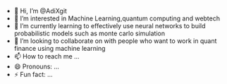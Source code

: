 - 👋 Hi, I’m @AdiXgit
- 👀 I’m interested in Machine Learning,quantum computing and webtech
- 🌱 I’m currently learning to effectively use neural networks to build probabilistic models such as monte carlo simulation
- 💞️ I’m looking to collaborate on  with  people who want to work in quant finance using machine learning
- 📫 How to reach me ... 
- 😄 Pronouns: ... 
- ⚡ Fun fact: ...

<!---
AdiXgit/AdiXgit is a ✨ special ✨ repository because its `README.md` (this file) appears on your GitHub profile.
You can click the Preview link to take a look at your changes.
--->
